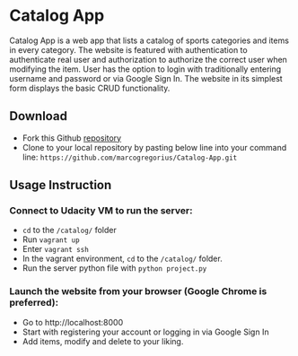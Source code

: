 # Catalog App
Catalog App is a web app that lists a catalog of sports categories and items in every category. The website is featured with authentication to authenticate real user and authorization to authorize the correct user when modifying the item. User has the option to login with traditionally entering username and password or via Google Sign In.
The website in its simplest form displays the basic CRUD functionality.

## Download
- Fork this Github [repository](https://github.com/marcogregorius/Catalog-App)
- Clone to your local repository by pasting below line into your command line:
  `https://github.com/marcogregorius/Catalog-App.git`

## Usage Instruction
### Connect to Udacity VM to run the server:
- `cd` to the `/catalog/` folder
- Run `vagrant up`
- Enter `vagrant ssh`
- In the vagrant environment, `cd` to the `/catalog/` folder.
- Run the server python file with `python project.py`

### Launch the website from your browser (Google Chrome is preferred):
- Go to http://localhost:8000
- Start with registering your account or logging in via Google Sign In
- Add items, modify and delete to your liking.
